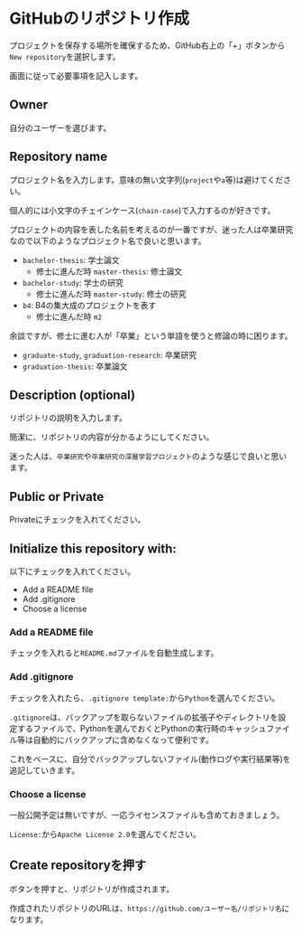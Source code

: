 # GitHubのリポジトリ作成
プロジェクトを保存する場所を確保するため、GitHub右上の「+」ボタンから`New repository`を選択します。

画面に従って必要事項を記入します。

## Owner
自分のユーザーを選びます。

## Repository name
プロジェクト名を入力します。意味の無い文字列(`project`や`a`等)は避けてください。

個人的には小文字のチェインケース(`chain-case`)で入力するのが好きです。

プロジェクトの内容を表した名前を考えるのが一番ですが、迷った人は卒業研究なので以下のようなプロジェクト名で良いと思います。

- `bachelor-thesis`: 学士論文
  - 修士に進んだ時 `master-thesis`: 修士論文
- `bachelor-study`: 学士の研究
  - 修士に進んだ時 `master-study`: 修士の研究
- `b4`: B4の集大成のプロジェクトを表す
  - 修士に進んだ時 `m2`

余談ですが、修士に進む人が「卒業」という単語を使うと修論の時に困ります。

- `graduate-study`, `graduation-research`: 卒業研究
- `graduation-thesis`: 卒業論文

## Description (optional)
リポジトリの説明を入力します。

簡潔に、リポジトリの内容が分かるようにしてください。

迷った人は、`卒業研究`や`卒業研究の深層学習プロジェクト`のような感じで良いと思います。

## Public or Private
Privateにチェックを入れてください。

## Initialize this repository with:
以下にチェックを入れてください。

- Add a README file
- Add .gitignore
- Choose a license

### Add a README file
チェックを入れると`README.md`ファイルを自動生成します。

### Add .gitignore
チェックを入れたら、`.gitignore template:`から`Python`を選んでください。

`.gitignore`は、バックアップを取らないファイルの拡張子やディレクトリを設定するファイルで、Pythonを選んでおくとPythonの実行時のキャッシュファイル等は自動的にバックアップに含めなくなって便利です。

これをベースに、自分でバックアップしないファイル(動作ログや実行結果等)を追記していきます。

### Choose a license
一般公開予定は無いですが、一応ライセンスファイルも含めておきましょう。

`License:`から`Apache License 2.0`を選んでください。

## Create repositoryを押す
ボタンを押すと、リポジトリが作成されます。

作成されたリポジトリのURLは、`https://github.com/ユーザー名/リポジトリ名`になります。
